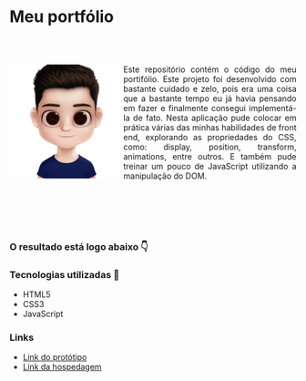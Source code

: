 # Meu portfólio

<br>
<br>
<div>
  <img align="left" src="./img/me.png" width="200" alt="avatar joan">
  
 
  <p align="justify">
    Este repositório contém o código do meu portifólio. Este projeto foi desenvolvido com bastante cuidado e zelo, pois 
    era uma coisa que a bastante tempo eu já havia pensando em fazer e finalmente consegui implementá-la de fato. Nesta aplicação
    pude colocar em prática várias das minhas habilidades de front end, explorando as propriedades do CSS, como: display, position, transform, 
    animations, entre outros. E também pude treinar um pouco de JavaScript utilizando a manipulação do DOM.
  </p>
</div>
<br>
<br>
<br>
<br>
<div>
  <h3> O resultado está logo abaixo 👇 </h3>

  <h3> Tecnologias utilizadas 📌</h3>

  <ul>
    <li> HTML5 </li>  
    <li> CSS3 </li>  
    <li> JavaScript </li>  
  </ul>

  <h3> Links </h3>
  <ul>
    <li> <a href="https://www.figma.com/file/PjIslKTPCl1en2d9Tus3nS/portfolio?node-id=0%3A1" >Link do protótipo </a> </li>
    <li> <a href="#" >Link da hospedagem </a> </li>
  </ul>
</div>

